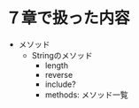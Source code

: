 # ７章で扱った内容
- メソッド
    - Stringのメソッド
        - length
        - reverse
        - include?
        - methods: メソッド一覧